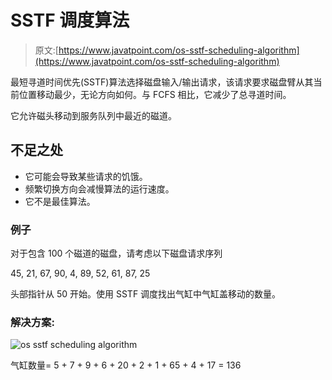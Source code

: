 # SSTF 调度算法

> 原文:[https://www.javatpoint.com/os-sstf-scheduling-algorithm](https://www.javatpoint.com/os-sstf-scheduling-algorithm)

最短寻道时间优先(SSTF)算法选择磁盘输入/输出请求，该请求要求磁盘臂从其当前位置移动最少，无论方向如何。与 FCFS 相比，它减少了总寻道时间。

它允许磁头移动到服务队列中最近的磁道。

## 不足之处

*   它可能会导致某些请求的饥饿。
*   频繁切换方向会减慢算法的运行速度。
*   它不是最佳算法。

### 例子

对于包含 100 个磁道的磁盘，请考虑以下磁盘请求序列

45, 21, 67, 90, 4, 89, 52, 61, 87, 25

头部指针从 50 开始。使用 SSTF 调度找出气缸中气缸盖移动的数量。

### 解决方案:

![os sstf scheduling algorithm](../Images/80ce8de7b02f1b388a7149c58476ba45.png)

气缸数量= 5 + 7 + 9 + 6 + 20 + 2 + 1 + 65 + 4 + 17 = 136